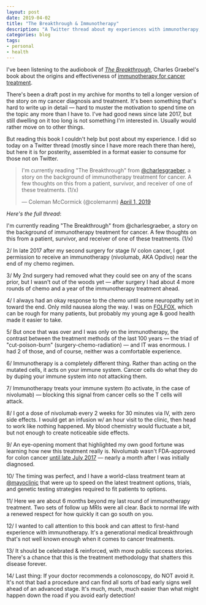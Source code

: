```yaml
---
layout: post
date: 2019-04-02
title: "The Breakthrough & Immunotherapy"
description: "A Twitter thread about my experiences with immunotherapy, the next wave of cutting edge cancer treatment."
categories: blog
tags:
- personal
- health
---
```


I've been listening to the audiobook of *[The Breakthrough](https://www.goodreads.com/book/show/39088907-the-breakthrough "The Breakthrough")*, Charles Graebel's book about the origins and effectiveness of [immunotherapy for cancer treatment](https://en.wikipedia.org/wiki/Cancer_immunotherapy "Cancer immunotherapy").

There's been a draft post in my archive for months to tell a longer version of the story on my cancer diagnosis and treatment. It's been something that's hard to write up in detail — hard to muster the motivation to spend time on the topic any more than I have to. I've had good news since late 2017, but still dwelling on it too long is not something I'm interested in. Usually would rather move on to other things.

But reading this book I couldn't help but post about my experience. I did so today on a Twitter thread (mostly since I have more reach there than here), but here it is for posterity, assembled in a format easier to consume for those not on Twitter.

<blockquote class="twitter-tweet tw-align-center" data-lang="en"><p lang="en" dir="ltr">I&#39;m currently reading &quot;The Breakthrough&quot; from <a href="https://twitter.com/charlesgraeber?ref_src=twsrc%5Etfw">@charlesgraeber</a>, a story on the background of immunotherapy treatment for cancer. A few thoughts on this from a patient, survivor, and receiver of one of these treatments. (1/x)</p>&mdash; Coleman McCormick (@colemanm) <a href="https://twitter.com/colemanm/status/1112778854672879619?ref_src=twsrc%5Etfw">April 1, 2019</a></blockquote>
<script async src="https://platform.twitter.com/widgets.js" charset="utf-8"></script>

_Here's the full thread_:

I'm currently reading "The Breakthrough" from @charlesgraeber, a story on the background of immunotherapy treatment for cancer. A few thoughts on this from a patient, survivor, and receiver of one of these treatments. (1/x)

2/ In late 2017 after my second surgery for stage IV colon cancer, I got permission to receive an immunotherapy (nivolumab, AKA Opdivo) near the end of my chemo regimen.

3/ My 2nd surgery had removed what they could see on any of the scans prior, but I wasn't out of the woods yet — after surgery I had about 4 more rounds of chemo and a year of the immunotherapy treatment ahead.

4/ I always had an okay response to the chemo until some neuropathy set in toward the end. Only mild nausea along the way. I was on [FOLFOX](https://en.wikipedia.org/wiki/FOLFOX "FOLFOX"), which can be rough for many patients, but probably my young age & good health made it easier to take.

5/ But once that was over and I was only on the immunotherapy, the contrast between the treatment methods of the last 100 years — the triad of "cut-poison-burn" (surgery-chemo-radiation) — and IT was enormous. I had 2 of those, and of course, neither was a comfortable experience.

6/ Immunotherapy is a completely different thing. Rather than acting on the mutated cells, it acts on your immune system. Cancer cells do what they do by duping your immune system into not attacking them.

7/ Immunotherapy treats your immune system (to activate, in the case of nivolumab) — blocking this signal from cancer cells so the T cells will attack.

8/ I got a dose of nivolumab every 2 weeks for 30 minutes via IV, with zero side effects. I would get an infusion w/ an hour visit to the clinic, then head to work like nothing happened. My blood chemistry would fluctuate a bit, but not enough to create noticeable side effects.

9/ An eye-opening moment that highlighted my own good fortune was learning how new this treatment really is. Nivolumab wasn't FDA-approved for colon cancer [until late July 2017](https://www.cancer.gov/news-events/cancer-currents-blog/2017/nivolumab-fda-colorectal "FDA Approves Nivolumab for Some Metastatic Colorectal Cancers") — nearly a month after I was initially diagnosed.

10/ The timing was perfect, and I have a world-class treatment team at [@mayoclinic](https://twitter.com/MayoClinic "Mayo Clinic") that were up to speed on the latest treatment options, trials, and genetic testing strategies required to fit patients to options.

11/ Here we are about 6 months beyond my last round of immunotherapy treatment. Two sets of follow up MRIs were all clear. Back to normal life with a renewed respect for how quickly it can go south on you.

12/ I wanted to call attention to this book and can attest to first-hand experience with immunotherapy. It's a generational medical breakthrough that's not well known enough when it comes to cancer treatments.

13/ It should be celebrated & reinforced, with more public success stories. There's a chance that this is the treatment methodology that shatters this disease forever.

14/ Last thing: If your doctor recommends a colonoscopy, do NOT avoid it. It's not that bad a procedure and can find all sorts of bad early signs well ahead of an advanced stage. It's much, much, much easier than what might happen down the road if you avoid early detection!
